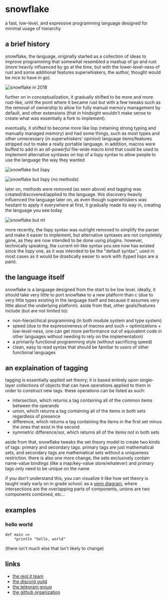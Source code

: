 # snowflake

a fast, low-level, and expressive programming language designed for minimal usage of hierarchy

## a brief history

snowflake, the language, originally started as a collection of ideas to improve programming that
somewhat resembled a mashup of go and rust (more heavily influenced by go at the time, but with the
lower-level-ness of rust and some additional features superwhiskers, the author, thought would be
nice to have in go).


![snowflake in 2018](https://256.sh/i/5drn734b.png)


further on in conceptualization, it gradually shifted to be more and more rust-like, until the
point where it became rust but with a few tweaks such as the removal of ownership to allow for
fully manual memory management by default, and other extensions (that in hindsight wouldn't make
sense to create what was essentially a fork to implement).


eventually, it shifted to become more like lisp (retaining strong typing and manually managed
memory) and had some things, such as most types and other unnecessary (in superwhiskers' opinion)
language items/features stripped out to make a really portable language. in addition, macros were
buffed to add in an _all-powerful_ file-wide macro kind that could be used to implement alternative
syntaxes on top of a lispy syntax to allow people to use the language the way they wanted


![snowflake but lispy](https://256.sh/i/v2936j95.png)

![snowflake but lispy (no methods)](https://256.sh/i/6tpe2hzh.png)


later on, methods were removed (as seen above) and tagging was created/discovered/applied to the
language. this discovery heavily influenced the language later on, as even though superwhiskers was
hesitant to apply it everywhere at first, it gradually made its way in, creating the language you
see today


![snowflake but ml](https://256.sh/i/6mjmmz7j.png)


more recently, the lispy syntax was outright removed to simplify the parser and make it easier to
implement, but alternative syntaxes are not completely gone, as they are now intended to be done
using plugins. however, technically speaking, the current ml-like syntax you see now has existed
since the lispy one, as it was intended to be the "default syntax", used in most cases as it would
be drastically easier to work with (typed lisps are a pain).

## the language itself

snowflake is a language designed from the start to be low level. ideally, it should take very
little to port snowflake to a new platform than c (due to very little types existing in the
language itself and because it assumes very little about the underlying platform). aside from that,
other goals/features include (but are not limited to):

- non-hierarchical programming (in both module system and type system)
- speed (due to the expressiveness of macros and such + optimizations + low-level-ness, one can get
  more performance out of equivalent code in other languages without needing to rely on the
  implementation)
- a primarily functional programming style (without sacrificing speed)
- clean, easy to read syntax that should be familiar to users of other functional languages

## an explaination of tagging

tagging is essentially applied set theory; it is based entirely upon single-layer collections of
objects that can have operations applied to them in order to construct new tags. these operations
can be listed as such:

- intersection, which returns a tag containing all of the common items between the operands
- union, which returns a tag containing all of the items in both sets regardless of presence
- difference, which returns a tag containing the items in the first set minus the ones that exist
  in the second
- symmetric difference/xor, which returns all of the items not in both sets

aside from that, snowflake tweaks the set theory model to create two kinds of tags: primary and
secondary tags. primary tags are just mathematical sets, and secondary tags are mathematical sets
without a uniqueness restriction. there is also one more change, the sets exclusively contain
name-value bindings (like a map/key-value store/whatever) and primary tags only need to be unique
on the name

if you don't understand this, you can visualize it like how set theory is taught really early on in
grade school: as a [venn diagram](https://en.wikipedia.org/wiki/Venn_diagram), where intersections
are the overlapping parts of components, unions are two components combined, etc...

## examples

### hello world

```snowflake
def main =>
    *println "hello, world"
```

(there isn't much else that isn't likely to change)

## links

- [the repl.it team](https://repl.it/@snowflakelang)
- [the discord guild](https://discord.gg/rBbfDEr)
- [the telegram group](https://t.me/joinchat/GwKOHRzeLzT2Jktw_4SeVg)
- [the github organization](https://github.com/snowflake-language)
